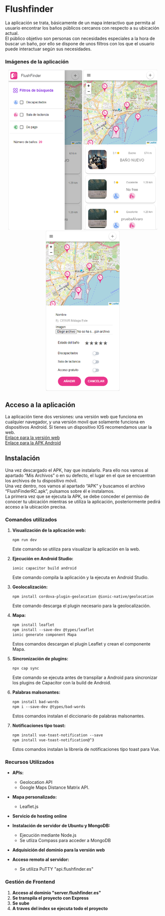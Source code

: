 # Flushfinder 
La aplicación se trata, básicamente de un mapa interactivo que permita al usuario encontrar los baños públicos cercanos con respecto a su ubicación actual.<br/>
El público objetivo son personas con necesidades especiales a la hora de buscar un baño, por ello se dispone de unos filtros con los que el usuario puede interactuar según sus necesidades.

### Imágenes de la aplicación

<div align="center">
    <img src="imagenesMD/imagen1Flushfinder.png" alt="Imagen1" width="240" height="520"> <img src="imagenesMD/imagen2Flushfinder.png" alt="Imagen2" width="240" height="520"> <img src="imagenesMD/imagen3Flushfinder.png"         alt="Imagen3" width="240" height="520">
</div>


## Acceso a la aplicación
La aplicación tiene dos versiones: una versión web que funciona en cualquier navegador, y una versión movil que solamente funciona en dispositivos Android. Si tienes un dispositivo IOS recomendamos usar la web.<br/>
[Enlace para la versión web](http:flushfinder.es) <br/>
[Enlace para la APK Android](https://drive.google.com/file/d/1Oe-ADzJXUDyc1gfMprQjtc5mAXPSJYkJ/view?usp=sharing)

## Instalación
Una vez descargado el APK, hay que instalarlo. Para ello nos vamos al apartado “Mis Archivos” o en su defecto, el lugar en el que se encuentran los archivos de tu dispositivo móvil.  <br/>
Una vez dentro, nos vamos al apartado “APK” y buscamos el archivo “FlushFinderRC.apk”, pulsamos sobre él e instalamos. <br/>
La primera vez que se ejecuta la APK, se debe conceder el permiso de conocer tu ubicación mientras se utiliza la aplicación, posteriormente pedirá acceso a la ubicación precisa.

### Comandos utilizados

1. **Visualización de la aplicación web:**
    ```
    npm run dev
    ```
    Este comando se utiliza para visualizar la aplicación en la web.


2. **Ejecución en Android Studio:**
    ```
    ionic capacitor build android
    ```
    Este comando compila la aplicación y la ejecuta en Android Studio.


3. **Geolocalización:**
    ```
    npm install cordova-plugin-geolocation @ionic-native/geolocation
    ```
    Este comando descarga el plugin necesario para la geolocalización.


4. **Mapa:**
    ```
    npm install leaflet
    npm install --save-dev @types/leaflet
    ionic generate component Mapa
    ```
    Estos comandos descargan el plugin Leaflet y crean el componente Mapa.


5. **Sincronización de plugins:**
    ```
    npx cap sync
    ```
    Este comando se ejecuta antes de transpilar a Android para sincronizar los plugins de Capacitor con la build de Android.


6. **Palabras malsonantes:**
    ```
    npm install bad-words
    npm i --save-dev @types/bad-words
    ```
    Estos comandos instalan el diccionario de palabras malsonantes.


7. **Notificaciones tipo toast:**
    ```
    npm install vue-toast-notification --save
    npm install vue-toast-notification@^3
    ```
    Estos comandos instalan la librería de notificaciones tipo toast para Vue.


### Recursos Utilizados

- **APIs:**
    - Geolocation API
    - Google Maps Distance Matrix API.

- **Mapa personalizado:**
    - Leaflet.js

- **Servicio de hosting online**

- **Instalación de servidor de Ubuntu y MongoDB:**
    - Ejecución mediante Node.js
    - Se utliza Compass para acceder a MongoDB

- **Adquisición del dominio para la versión web**
  
- **Acceso remoto al servidor:**
  - Se utiliza PuTTY "api.flushfinder.es"

### Gestión de Frontend
1. **Acceso al dominio "server.flushfinder.es"**
2. **Se transpila el proyecto con Express**
3. **Se sube**
4. **A traves del index se ejecuta todo el proyecto**


